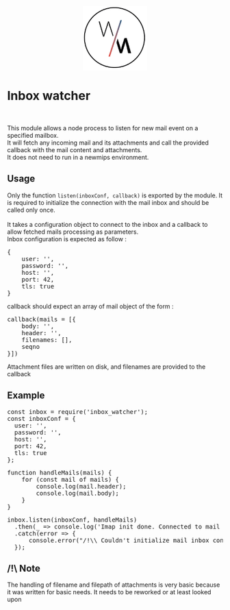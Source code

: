 
<p align="center">
	<img width="150" height="150" src="https://raw.githubusercontent.com/newmips/newmips/dev/public/img/FAVICON-GRAND-01.png">
</p>

# Inbox watcher
<br>

This module allows a node process to listen for new mail event on a specified mailbox.
<br>
It will fetch any incoming mail and its attachments and call the provided callback with the mail content and attachments.
<br>
It does not need to run in a newmips environment.

## Usage

Only the function `listen(inboxConf, callback)` is exported by the module. It is required to initialize the connection with the mail inbox and should be called only once.
<br><br>
It takes a configuration object to connect to the inbox and a callback to allow fetched mails processing as parameters.
<br>
Inbox configuration is expected as follow :
<pre>
{
	user: '',
    password: '',
    host: '',
    port: 42,
    tls: true
}
</pre>

callback should expect an array of mail object of the form :
<pre>
callback(mails = [{
    body: '',
    header: '',
    filenames: [],
    seqno
}])
</pre>
Attachment files are written on disk, and filenames are provided to the callback

## Example

<pre>
const inbox = require('inbox_watcher');
const inboxConf = {
  user: '',
  password: '',
  host: '',
  port: 42,
  tls: true
};
</pre>

<pre>
function handleMails(mails) {
	for (const mail of mails) {
		console.log(mail.header);
		console.log(mail.body);
	}
}
</pre>
<pre>
inbox.listen(inboxConf, handleMails)
  .then(_ => console.log('Imap init done. Connected to mail inbox.'))
  .catch(error => {
      console.error("/!\\ Couldn't initialize mail inbox connection /!\\");
  });
</pre>

## /!\ Note

The handling of filename and filepath of attachments is very basic because it was written for basic needs. It needs to be reworked or at least looked upon

